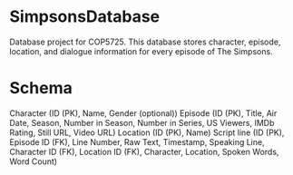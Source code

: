 # SimpsonsDatabase
Database project for COP5725. This database stores character, episode, location, and dialogue information for every episode of The Simpsons.

# Schema
Character (ID (PK), Name, Gender (optional))
Episode (ID (PK), Title, Air Date, Season, Number in Season, Number in Series, US Viewers, IMDb Rating, Still URL, Video URL)
Location (ID (PK), Name)
Script line (ID (PK), Episode ID (FK), Line Number, Raw Text, Timestamp, Speaking Line, Character ID (FK), Location ID (FK), Character, Location, Spoken Words, Word Count)
